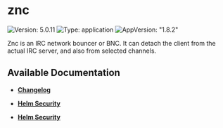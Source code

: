 # znc

![Version: 5.0.11](https://img.shields.io/badge/Version-5.0.11-informational?style=flat-square) ![Type: application](https://img.shields.io/badge/Type-application-informational?style=flat-square) ![AppVersion: "1.8.2"](https://img.shields.io/badge/AppVersion-"1.8.2"-informational?style=flat-square)

Znc is an IRC network bouncer or BNC. It can detach the client from the actual IRC server, and also from selected channels.

## Available Documentation

- [**Changelog**](CHANGELOG)

- [**Helm Security**](container-security)

- [**Helm Security**](helm-security)

